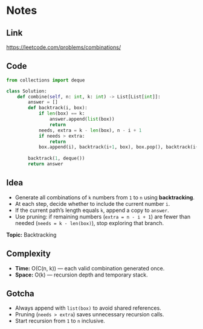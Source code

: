 # Notes

## Link
https://leetcode.com/problems/combinations/

## Code
``` python
from collections import deque

class Solution:
    def combine(self, n: int, k: int) -> List[List[int]]:
        answer = []
        def backtrack(i, box):
            if len(box) == k:
                answer.append(list(box))
                return
            needs, extra = k - len(box), n - i + 1
            if needs > extra: 
                return
            box.append(i), backtrack(i+1, box), box.pop(), backtrack(i+1, box)
        
        backtrack(1, deque())
        return answer
```

## Idea
- Generate all combinations of `k` numbers from `1` to `n` using **backtracking**.  
- At each step, decide whether to include the current number `i`.  
- If the current path’s length equals `k`, append a copy to `answer`.  
- Use pruning: if remaining numbers (`extra = n - i + 1`) are fewer than needed (`needs = k - len(box)`), stop exploring that branch.

**Topic:** Backtracking

## Complexity
- **Time:** O(C(n, k)) — each valid combination generated once.  
- **Space:** O(k) — recursion depth and temporary stack.

## Gotcha
- Always append with `list(box)` to avoid shared references.  
- Pruning (`needs > extra`) saves unnecessary recursion calls.  
- Start recursion from `1` to `n` inclusive.
